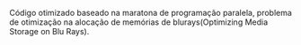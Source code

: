 Código otimizado baseado na maratona de programação paralela, problema de otimização na alocação de memórias de blurays(Optimizing Media Storage on Blu Rays).
